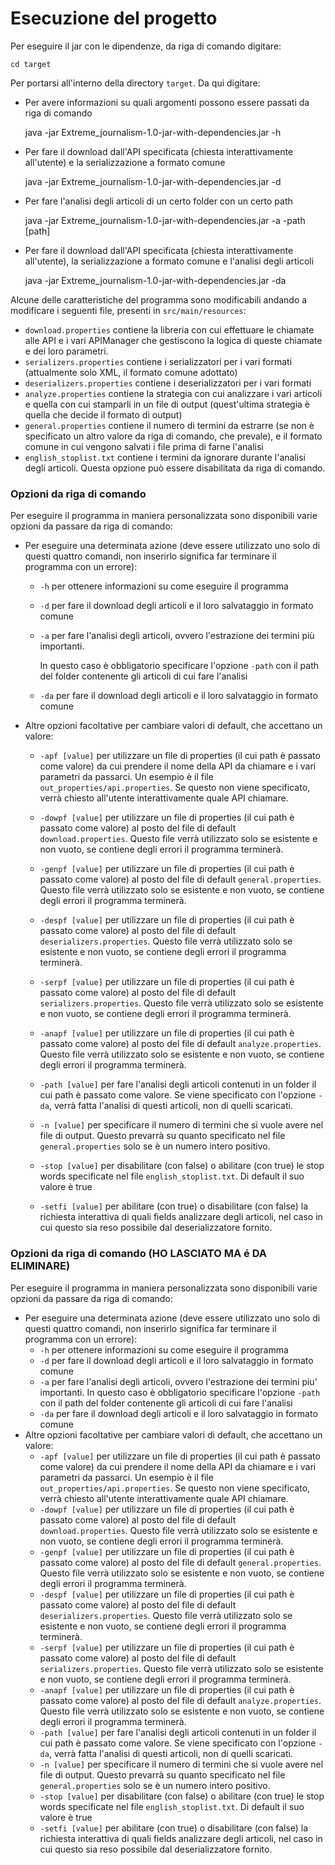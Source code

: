 # Esecuzione del progetto
Per eseguire il jar con le dipendenze, da riga di comando digitare:

    cd target


Per portarsi all'interno della directory `target`. Da qui digitare:
* Per avere informazioni su quali argomenti possono essere passati da riga di comando


    java -jar Extreme_journalism-1.0-jar-with-dependencies.jar -h


* Per fare il download dall'API specificata (chiesta interattivamente all'utente) e la serializzazione a formato comune


    java -jar Extreme_journalism-1.0-jar-with-dependencies.jar -d


* Per fare l'analisi degli articoli di un certo folder con un certo path


    java -jar Extreme_journalism-1.0-jar-with-dependencies.jar -a -path [path]


* Per fare il download dall'API specificata (chiesta interattivamente all'utente), la serializzazione a formato comune e l'analisi degli articoli


    java -jar Extreme_journalism-1.0-jar-with-dependencies.jar -da

Alcune delle caratteristiche del programma sono modificabili andando a modificare i seguenti file, presenti in `src/main/resources`:
- `download.properties` contiene la libreria con cui effettuare le chiamate alle API e i vari APIManager che gestiscono la logica di queste chiamate e dei loro parametri.
- `serializers.properties` contiene i serializzatori per i vari formati (attualmente solo XML, il formato comune adottato)
- `deserializers.properties` contiene i deserializzatori per i vari formati
- `analyze.properties` contiene la strategia con cui analizzare i vari articoli e quella con cui stamparli in un file di output (quest'ultima strategia è quella che decide il formato di output)
- `general.properties` contiene il numero di termini da estrarre (se non è specificato un altro valore da riga di comando, che prevale), e il formato comune in cui vengono salvati i file prima di farne l'analisi
- `english_stoplist.txt` contiene i termini da ignorare durante l'analisi degli articoli. Questa opzione può essere disabilitata da riga di comando.

### Opzioni da riga di comando

Per eseguire il programma in maniera personalizzata sono disponibili varie opzioni da passare da riga di comando:

- Per eseguire una determinata azione (deve essere utilizzato uno solo di questi quattro comandi, non inserirlo significa
  far terminare il programma con un errore):
    - `-h` per ottenere informazioni su come eseguire il programma
  
    - `-d` per fare il download degli articoli e il loro salvataggio in formato comune
  
    - `-a` per fare l'analisi degli articoli, ovvero l'estrazione dei termini più importanti.
  
      In questo caso è obbligatorio specificare l'opzione `-path` con il path del folder contenente gli articoli di cui fare l'analisi
  
    - `-da` per fare il download degli articoli e il loro salvataggio in formato comune

- Altre opzioni facoltative per cambiare valori di default, che accettano un valore:

    - `-apf [value]` per utilizzare un file di properties (il cui path è passato come valore) da cui prendere il nome della API da chiamare
      e i vari parametri da passarci. Un esempio è il file `out_properties/api.properties`.
      Se questo non viene specificato, verrà chiesto all'utente interattivamente quale API chiamare.
  
    - `-dowpf [value]` per utilizzare un file di properties (il cui path è passato come valore) al posto del file di default
      `download.properties`. Questo file verrà utilizzato solo se esistente e non vuoto, se contiene degli errori il programma terminerà.
  
    - `-genpf [value]` per utilizzare un file di properties (il cui path è passato come valore) al posto del file di default
      `general.properties`. Questo file verrà utilizzato solo se esistente e non vuoto, se contiene degli errori il programma terminerà.
  
    - `-despf [value]` per utilizzare un file di properties (il cui path è passato come valore) al posto del file di default
      `deserializers.properties`. Questo file verrà utilizzato solo se esistente e non vuoto, se contiene degli errori il programma terminerà.
  
    - `-serpf [value]` per utilizzare un file di properties (il cui path è passato come valore) al posto del file di default
      `serializers.properties`. Questo file verrà utilizzato solo se esistente e non vuoto, se contiene degli errori il programma terminerà.
  
    - `-anapf [value]` per utilizzare un file di properties (il cui path è passato come valore) al posto del file di default
      `analyze.properties`. Questo file verrà utilizzato solo se esistente e non vuoto, se contiene degli errori il programma terminerà.
  
    - `-path [value]` per fare l'analisi degli articoli contenuti in un folder il cui path è passato come valore. Se viene specificato con
      l'opzione `-da`, verrà fatta l'analisi di questi articoli, non di quelli scaricati.
  
    - `-n [value]` per specificare il numero di termini che si vuole avere nel file di output. Questo prevarrà su quanto specificato nel file
      `general.properties` solo se è un numero intero positivo.
  
    - `-stop [value]` per disabilitare (con false) o abilitare (con true) le stop words specificate nel file `english_stoplist.txt`. Di default il suo valore è true
  
    - `-setfi [value]` per abilitare (con true) o disabilitare (con false) la richiesta interattiva di quali fields analizzare degli articoli, nel caso in cui questo sia reso
      possibile dal deserializzatore fornito.


### Opzioni da riga di comando (HO LASCIATO MA é DA ELIMINARE)
Per eseguire il programma in maniera personalizzata sono disponibili varie opzioni da passare da riga di comando:
* Per eseguire una determinata azione (deve essere utilizzato uno solo di questi quattro comandi, non inserirlo significa
  far terminare il programma con un errore):
    * `-h` per ottenere informazioni su come eseguire il programma
    * `-d` per fare il download degli articoli e il loro salvataggio in formato comune
    * `-a` per fare l'analisi degli articoli, ovvero l'estrazione dei termini piu' importanti.
      In questo caso è obbligatorio specificare l'opzione `-path` con il path del folder contenente gli articoli di cui fare l'analisi
    * `-da` per fare il download degli articoli e il loro salvataggio in formato comune
* Altre opzioni facoltative per cambiare valori di default, che accettano un valore:
    * `-apf [value]` per utilizzare un file di properties (il cui path è passato come valore) da cui prendere il nome della API da chiamare
      e i vari parametri da passarci. Un esempio è il file `out_properties/api.properties`.
      Se questo non viene specificato, verrà chiesto all'utente interattivamente quale API chiamare.
    * `-dowpf [value]` per utilizzare un file di properties (il cui path è passato come valore) al posto del file di default
      `download.properties`. Questo file verrà utilizzato solo se esistente e non vuoto, se contiene degli errori il programma terminerà.
    * `-genpf [value]` per utilizzare un file di properties (il cui path è passato come valore) al posto del file di default
      `general.properties`. Questo file verrà utilizzato solo se esistente e non vuoto, se contiene degli errori il programma terminerà.
    * `-despf [value]` per utilizzare un file di properties (il cui path è passato come valore) al posto del file di default
      `deserializers.properties`. Questo file verrà utilizzato solo se esistente e non vuoto, se contiene degli errori il programma terminerà.
    * `-serpf [value]` per utilizzare un file di properties (il cui path è passato come valore) al posto del file di default
      `serializers.properties`. Questo file verrà utilizzato solo se esistente e non vuoto, se contiene degli errori il programma terminerà.
    * `-anapf [value]` per utilizzare un file di properties (il cui path è passato come valore) al posto del file di default
      `analyze.properties`. Questo file verrà utilizzato solo se esistente e non vuoto, se contiene degli errori il programma terminerà.
    * `-path [value]` per fare l'analisi degli articoli contenuti in un folder il cui path è passato come valore. Se viene specificato con
      l'opzione `-da`, verrà fatta l'analisi di questi articoli, non di quelli scaricati.
    * `-n [value]` per specificare il numero di termini che si vuole avere nel file di output. Questo prevarrà su quanto specificato nel file
      `general.properties` solo se è un numero intero positivo.
    * `-stop [value]` per disabilitare (con false) o abilitare (con true) le stop words specificate nel file `english_stoplist.txt`. Di default il suo valore è true
    * `-setfi [value]` per abilitare (con true) o disabilitare (con false) la richiesta interattiva di quali fields analizzare degli articoli, nel caso in cui questo sia reso
      possibile dal deserializzatore fornito.

